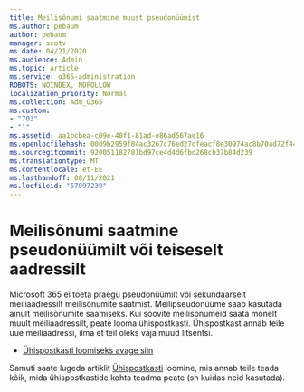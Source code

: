 ```yaml
---
title: Meilisõnumi saatmine muust pseudonüümist
ms.author: pebaum
author: pebaum
manager: scotv
ms.date: 04/21/2020
ms.audience: Admin
ms.topic: article
ms.service: o365-administration
ROBOTS: NOINDEX, NOFOLLOW
localization_priority: Normal
ms.collection: Adm_O365
ms.custom:
- "703"
- "1"
ms.assetid: aa1bcbea-c09e-40f1-81ad-e86ad567ae16
ms.openlocfilehash: 00d9b2959f84ac3267c76ed27dfeacf8e30974ac8b70ad72f444a9e87c6ea5be
ms.sourcegitcommit: 920051182781bd97ce4d4d6fbd268cb37b84d239
ms.translationtype: MT
ms.contentlocale: et-EE
ms.lasthandoff: 08/11/2021
ms.locfileid: "57897239"
---
```

# <a name="send-email-from-an-alias-or-secondary-address"></a>Meilisõnumi saatmine pseudonüümilt või teiseselt aadressilt

Microsoft 365 ei toeta praegu pseudonüümilt või sekundaarselt meiliaadressilt meilisõnumite saatmist. Meilipseudonüüme saab kasutada ainult meilisõnumite saamiseks. Kui soovite meilisõnumeid saata mõnelt muult meiliaadressilt, peate looma ühispostkasti. Ühispostkast annab teile uue meiliaadressi, ilma et teil oleks vaja muud litsentsi.
  
- [Ühispostkasti loomiseks avage siin](https://portal.office.com/AdminPortal/Home#/AssistedGuide/addemailoptions)

Samuti saate lugeda artiklit [Ühispostkasti](https://docs.microsoft.com/microsoft-365/admin/email/create-a-shared-mailbox) loomine, mis annab teile teada kõik, mida ühispostkastide kohta teadma peate (sh kuidas neid kasutada).
